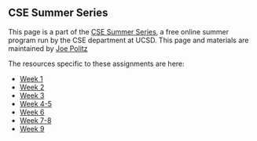 ## CSE Summer Series

This page is a part of the [CSE Summer Series](https://cse.ucsd.edu/undergraduate/cse-summer-series), a free online summer program run by
the CSE department at UCSD. This page and materials are maintained by [Joe
Politz](https://jpolitz.github.io)

The resources specific to these assignments are here:

- [Week 1](./welcome.html)
- [Week 2](./week2.html)
- [Week 3](./week3.html)
- [Week 4-5](./week4-5.html)
- [Week 6](./week6.html)
- [Week 7-8](./week7-8.html)
- [Week 9](./week9.html)
